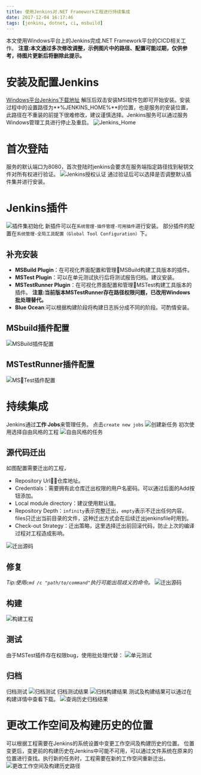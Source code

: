 ```yaml
---
title: 使用Jenkins对.NET Framework工程进行持续集成
date: 2017-12-04 16:17:46
tags: [jenkins, dotnet, ci, msbuild]
---
```

本文使用Windows平台上的Jenkins完成.NET Framework平台的CICD相关工作。
**注意:本文通过多次修改调整，示例图片中的路径、配置可能过期，仅供参考，待图片更新后将删除此提示。**

# 安装及配置Jenkins

[Windows平台Jenkins下载地址](https://jenkins.io/download/thank-you-downloading-windows-installer-stable)
解压后双击安装MSI软件包即可开始安装。安装过程中的设置路径为**%JENKINS_HOME%**的位置，也是服务的安装位置，此路径在不重装的前提下很难修改，建议谨慎选择。Jenkins服务可以通过服务Windows管理工具进行停止及重启。
![Jenkins_Home](jenkins-for-dotnet-framework/jenkins_home.png)

# 首次登陆

服务的默认端口为8080，首次登陆时jenkins会要求在服务端指定路径找到秘钥文件对所有权进行验证。
![Jenkins授权认证](jenkins-for-dotnet-framework/jenkins_init.png)
通过验证后可以选择是否调整默认插件集并进行安装。

# Jenkins插件

![插件集初始化](jenkins-for-dotnet-framework/plugin_init.png)
新插件可以在`系统管理-插件管理-可用插件`进行安装。
部分插件的配置在`系统管理-全局工具配置（Global Tool Configuration）`下。

## 补充安装

* **MSBuild Plugin**：在可视化界面配置和管理MSBuild构建工具版本的插件。
* **MSTest Plugin**：可以在单元测试执行后将测试报告归档。建议安装。
* **MSTestRunner Plugin**：在可视化界面配置和管理MSTest构建工具版本的插件。
    **注意:当前版本MSTestRunner存在路径权限问题，已改用Windows批处理替代。**
* **Blue Ocean**:可以根据构建阶段将构建日志拆分成不同的阶段。可酌情安装。

## MSbuild插件配置

![MSBuild插件配置](jenkins-for-dotnet-framework/msbuild_plugin_config.png)

## MSTestRunner插件配置

![MSTest插件配置](jenkins-for-dotnet-framework/mstest_plugin_config.png)

# 持续集成

Jenkins通过**工作 Jobs**来管理任务。
点击`create new jobs`
![创建新任务](jenkins-for-dotnet-framework/create_new_job.png)
初次使用选择自由风格的工程
![自由风格的任务](jenkins-for-dotnet-framework/free_style_project.png)

## 源代码迁出

如图配置需要迁出的工程，

* Repository Url：仓库地址。
* Credentials：需要拥有此仓库迁出权限的用户名密码。可以通过后面的Add按钮添加。
* Local module directory：建议使用默认值。
* Repository Depth：`infinity`表示完整迁出，`empty`表示不迁出任何内容。files只迁出当前目录的文件，这种迁出方式会在后续迁出jenkinsfile时用到。
* Check-out Strategy：迁出策略，这里选择迁出前回滚代码，防止上次的编译过程对工程造成影响。

![迁出源码](jenkins-for-dotnet-framework/check_from_source.png)

## 修复

*Tip:使用`cmd /c "path/to/command"`执行可能出现歧义的命令。*
![迁出源码](jenkins-for-dotnet-framework/nuget_restore.png)

## 构建

![构建工程](jenkins-for-dotnet-framework/jenkins_build.png)

## 测试

由于MSTest插件存在权限bug，使用批处理代替：
![单元测试](jenkins-for-dotnet-framework/jenkins_test.png)

## 归档

归档测试
![归档测试](jenkins-for-dotnet-framework/jenkins_test_result.png)
归档测试结果
![归档构建结果](jenkins-for-dotnet-framework/jenkins_archive.png)
测试及构建结果可以通过在构建详情中查看下载。
![查询历史归档结果](jenkins-for-dotnet-framework/archive_and_test_result.png)

# 更改工作空间及构建历史的位置

可以根据工程需要在Jenkins的系统设置中变更工作空间及构建历史的位置。
位置变更后，变更前的构建历史在Jenkins中可能不可用，可以通过文件系统在原来的位置进行查找。执行新的任务时，工程需要在新的工作空间重新迁出。
![更改工作空间及构建历史路径](jenkins-for-dotnet-framework/jenkins_config_path.png)
